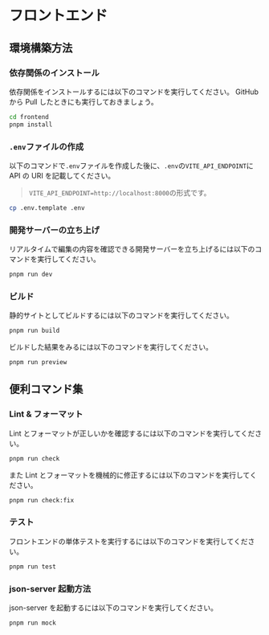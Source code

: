 # フロントエンド

## 環境構築方法

### 依存関係のインストール

依存関係をインストールするには以下のコマンドを実行してください。
GitHub から Pull したときにも実行しておきましょう。

```bash
cd frontend
pnpm install
```

### `.env`ファイルの作成

以下のコマンドで`.env`ファイルを作成した後に、`.env`の`VITE_API_ENDPOINT`に API の URI を記載してください。

> `VITE_API_ENDPOINT=http://localhost:8000`の形式です。

```bash
cp .env.template .env
```

### 開発サーバーの立ち上げ

リアルタイムで編集の内容を確認できる開発サーバーを立ち上げるには以下のコマンドを実行してください。

```bash
pnpm run dev
```

### ビルド

静的サイトとしてビルドするには以下のコマンドを実行してください。

```bash
pnpm run build
```

ビルドした結果をみるには以下のコマンドを実行してください。

```bash
pnpm run preview
```

## 便利コマンド集

### Lint & フォーマット

Lint とフォーマットが正しいかを確認するには以下のコマンドを実行してください。

```bash
pnpm run check
```

また Lint とフォーマットを機械的に修正するには以下のコマンドを実行してください。

```bash
pnpm run check:fix
```

### テスト

フロントエンドの単体テストを実行するには以下のコマンドを実行してください。

```bash
pnpm run test
```

### json-server 起動方法

json-server を起動するには以下のコマンドを実行してください。

```bash
pnpm run mock
```
